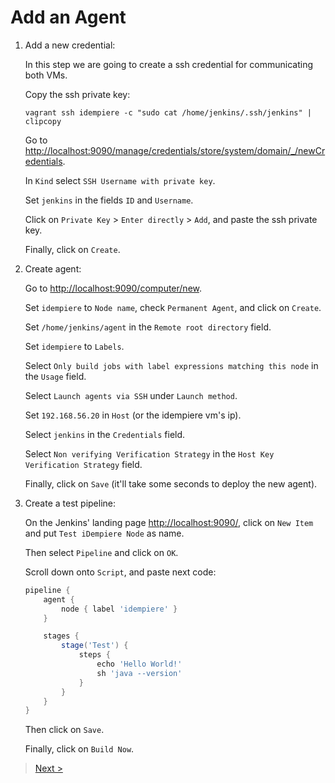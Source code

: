 # Add an Agent

1. Add a new credential:

    In this step we are going to create a ssh credential for
    communicating both VMs.

    Copy the ssh private key:

    ```shell
    vagrant ssh idempiere -c "sudo cat /home/jenkins/.ssh/jenkins" | clipcopy
    ```

    Go to <http://localhost:9090/manage/credentials/store/system/domain/_/newCredentials>.

    In `Kind` select `SSH Username with private key`.

    Set `jenkins` in the fields `ID` and `Username`.

    Click on `Private Key` > `Enter directly` > `Add`, and paste the ssh private key.

    Finally, click on `Create`.

2. Create agent:

    Go to <http://localhost:9090/computer/new>.

    Set `idempiere` to `Node name`, check `Permanent Agent`, and click on `Create`.

    Set `/home/jenkins/agent` in the `Remote root directory` field.

    Set `idempiere` to `Labels`.

    Select `Only build jobs with label expressions matching this node` in the `Usage` field.

    Select `Launch agents via SSH` under `Launch method`.

    Set `192.168.56.20` in `Host` (or the idempiere vm's ip).

    Select `jenkins` in the `Credentials` field.

    Select `Non verifying Verification Strategy` in the `Host Key Verification Strategy` field.

    Finally, click on `Save` (it'll take some seconds to deploy the new agent).

3. Create a test pipeline:

    On the Jenkins' landing page <http://localhost:9090/>, click on `New Item` and put `Test iDempiere Node` as name.

    Then select `Pipeline` and click on `OK`.

    Scroll down onto `Script`, and paste next code:

    ```groovy
    pipeline {
        agent {
            node { label 'idempiere' }
        }

        stages {
            stage('Test') {
                steps {
                    echo 'Hello World!'
                    sh 'java --version'
                }
            }
        }
    }
    ```

    Then click on `Save`.

    Finally, click on `Build Now`.

> [Next >](4_COMPILE_AND_DEPLOY_A_PLUGIN.md)
